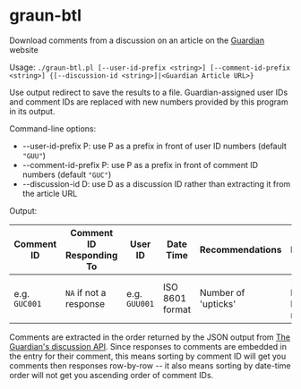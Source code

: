# graun-btl
Download comments from a discussion on an article on the [Guardian](https://www.theguardian.com/) website

Usage: `./graun-btl.pl [--user-id-prefix <string>] [--comment-id-prefix <string>] {[--discussion-id <string>]|<Guardian Article URL>}`

Use output redirect to save the results to a file. Guardian-assigned user IDs and comment IDs are replaced with new numbers provided by this program in its output.

Command-line options:

  +	--user-id-prefix P: use P as a prefix in front of user ID numbers (default `"GUU"`)
  +	--comment-id-prefix P: use P as a prefix in front of comment ID numbers (default `"GUC"`)
  +	--discussion-id D: use D as a discussion ID rather than extracting it from the article URL
  
Output:
 
| Comment ID | Comment ID Responding To | User ID | Date Time | Recommendations | Highlighted? | Comment Text |
| --- | --- | --- | --- | --- | --- | --- |
| e.g. `GUC001` | `NA` if not a response | e.g. `GUU001` | ISO 8601 format | Number of 'upticks' | `1` if highlighted by editor, `0` if not | Text with any HTML markup |

Comments are extracted in the order returned by the JSON output from [The Guardian's discussion API](http://discussion.theguardian.com/discussion-api/). Since responses to comments are embedded in the entry for their comment, this means sorting by comment ID will get you comments then responses row-by-row -- it also means sorting by date-time order will not get you ascending order of comment IDs.
